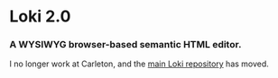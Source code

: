 Loki 2.0
========

### A WYSIWYG browser-based semantic HTML editor. ###

I no longer work at Carleton, and the [main Loki repository][loki] has moved.

[loki]: https://github.com/carleton/loki

